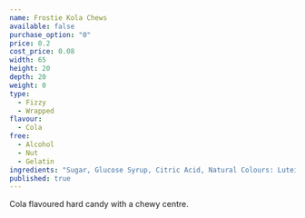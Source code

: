 ```yaml
---
name: Frostie Kola Chews
available: false
purchase_option: "0"
price: 0.2
cost_price: 0.08
width: 65
height: 20
depth: 20
weight: 0
type: 
  - Fizzy
  - Wrapped
flavour: 
  - Cola
free: 
  - Alcohol
  - Nut
  - Gelatin
ingredients: "Sugar, Glucose Syrup, Citric Acid, Natural Colours: Lutein, Anthocyanins; Flavouring, Acidity Regulator: Sodium Citrates"
published: true
---
```

Cola flavoured hard candy with a chewy centre.